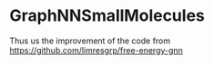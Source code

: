 # GraphNNSmallMolecules

Thus us the improvement of the code from  https://github.com/limresgrp/free-energy-gnn
